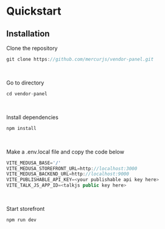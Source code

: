 # Quickstart

## Installation
Clone the repository

```js
git clone https://github.com/mercurjs/vendor-panel.git
```
&nbsp;

Go to directory
```js
cd vendor-panel
```
&nbsp;

Install dependencies
```js
npm install
```
&nbsp;

Make a .env.local file and copy the code below
```js
VITE_MEDUSA_BASE='/'
VITE_MEDUSA_STOREFRONT_URL=http://localhost:3000
VITE_MEDUSA_BACKEND_URL=http://localhost:9000
VITE_PUBLISHABLE_API_KEY=<your publishable api key here>
VITE_TALK_JS_APP_ID=<talkjs public key here>
```
&nbsp;

Start storefront
```js
npm run dev
```
